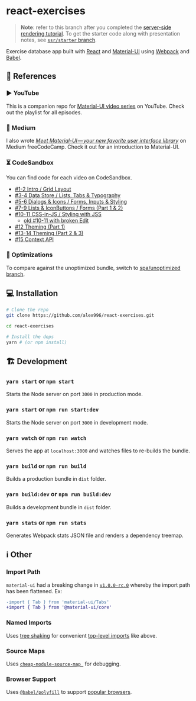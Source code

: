 # react-exercises

> **Note**: refer to this branch after you completed the [server-side rendering tutorial](https://youtu.be/gpGoxdVspx4). To get the starter code along with presentation notes, see [`ssr/starter` branch](https://github.com/alex996/react-exercises/tree/ssr/starter).

Exercise database app built with [React](https://reactjs.org/) and [Material-UI](https://material-ui.com/) using [Webpack](https://webpack.js.org/) and [Babel](https://babeljs.io/docs/en).

## 🔗 References

### ▶️ YouTube

This is a companion repo for [Material-UI video series](https://www.youtube.com/watch?v=xm4LX5fJKZ8&list=PLcCp4mjO-z98WAu4sd0eVha1g-NMfzHZk) on YouTube. Check out the playlist for all episodes.

### 📖 Medium

I also wrote [*Meet Material-UI — your new favorite user interface library*]( https://medium.freecodecamp.org/meet-your-material-ui-your-new-favorite-user-interface-library-6349a1c88a8c) on Medium freeCodeCamp. Check it out for an introduction to Material-UI.


### ⏳ CodeSandbox

You can find code for each video on CodeSandbox.

- [#1-2 Intro / Grid Layout](https://codesandbox.io/s/r0o15l975q)
- [#3-4 Data Store / Lists, Tabs & Typography](https://codesandbox.io/s/7j9krpx9l1)
- [#5-6 Dialogs & Icons / Forms, Inputs & Styling](https://codesandbox.io/s/731j3kmyx6)
- [#7-9 Lists & IconButtons / Forms (Part 1 & 2)](https://codesandbox.io/s/r51wkwp7ko)
- [#10-11 CSS-in-JS / Styling with JSS](https://codesandbox.io/s/w64k1090o8)
  - [old #10-11 with broken Edit](https://codesandbox.io/s/y3nvl77jqz)
- [#12 Theming (Part 1)](https://codesandbox.io/s/0p069lyyyv)
- [#13-14 Theming (Part 2 & 3)](https://codesandbox.io/s/8y1yol3p6l)
- [#15 Context API](https://codesandbox.io/s/qq4oz0ym69)

### 🚀 Optimizations

To compare against the unoptimized bundle, switch to [spa/unoptimized branch](https://github.com/alex996/react-exercises/tree/spa/unoptimized).

## 💻 Installation

```sh
# Clone the repo
git clone https://github.com/alex996/react-exercises.git

cd react-exercises

# Install the deps
yarn # (or npm install)
```

## 🏗️ Development

### `yarn start` or `npm start`

Starts the Node server on port `3000` in production mode.

### `yarn start` or `npm run start:dev`

Starts the Node server on port `3000` in development mode.

### `yarn watch` or `npm run watch`

Serves the app at `localhost:3000` and watches files to re-builds the bundle.

### `yarn build` or `npm run build`

Builds a production bundle in `dist` folder.

### `yarn build:dev` or `npm run build:dev`

Builds a development bundle in `dist` folder.

### `yarn stats` or `npm run stats`

Generates Webpack stats JSON file and renders a dependency treemap.

## ℹ️ Other

### Import Path

`material-ui` had a breaking change in [`v1.0.0-rc.0`](https://github.com/mui-org/material-ui/releases/tag/v1.0.0-rc.0) whereby the import path has been flattened. Ex:

```diff
-import { Tab } from 'material-ui/Tabs'
+import { Tab } from '@material-ui/core'
```

### Named Imports

Uses [tree shaking](https://webpack.js.org/guides/tree-shaking/) for convenient [top-level imports](https://material-ui.com/guides/minimizing-bundle-size/#how-to-reduce-the-bundle-size-) like above.

### Source Maps

Uses [`cheap-module-source-map
`](https://webpack.js.org/configuration/devtool/) for  debugging.

### Browser Support

Uses [`@babel/polyfill`](https://babeljs.io/docs/en/babel-polyfill.html) to support [popular browsers](http://browserl.ist/?q=%3E1%25%2C+not+ie+11%2C+not+op_mini+all).
